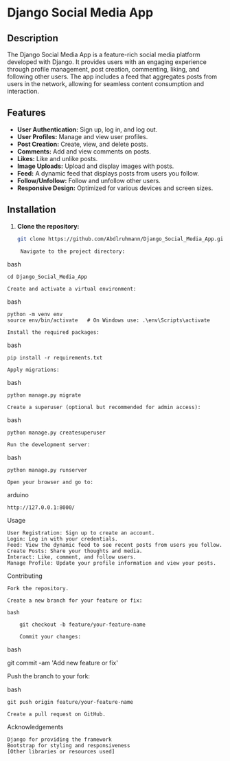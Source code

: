 # Django Social Media App

## **Description**

The Django Social Media App is a feature-rich social media platform developed with Django. It provides users with an engaging experience through profile management, post creation, commenting, liking, and following other users. The app includes a feed that aggregates posts from users in the network, allowing for seamless content consumption and interaction.

## **Features**

- **User Authentication:** Sign up, log in, and log out.
- **User Profiles:** Manage and view user profiles.
- **Post Creation:** Create, view, and delete posts.
- **Comments:** Add and view comments on posts.
- **Likes:** Like and unlike posts.
- **Image Uploads:** Upload and display images with posts.
- **Feed:** A dynamic feed that displays posts from users you follow.
- **Follow/Unfollow:** Follow and unfollow other users.
- **Responsive Design:** Optimized for various devices and screen sizes.

## **Installation**

1. **Clone the repository:**

   ```bash
   git clone https://github.com/Abdlruhmann/Django_Social_Media_App.git

    Navigate to the project directory:

bash

    cd Django_Social_Media_App

    Create and activate a virtual environment:

bash

    python -m venv env
    source env/bin/activate   # On Windows use: .\env\Scripts\activate

    Install the required packages:

bash

    pip install -r requirements.txt

    Apply migrations:

bash

    python manage.py migrate

    Create a superuser (optional but recommended for admin access):

bash

    python manage.py createsuperuser

    Run the development server:

bash

    python manage.py runserver

    Open your browser and go to:

arduino

    http://127.0.0.1:8000/

Usage

    User Registration: Sign up to create an account.
    Login: Log in with your credentials.
    Feed: View the dynamic feed to see recent posts from users you follow.
    Create Posts: Share your thoughts and media.
    Interact: Like, comment, and follow users.
    Manage Profile: Update your profile information and view your posts.

Contributing

    Fork the repository.

    Create a new branch for your feature or fix:

    bash

        git checkout -b feature/your-feature-name

        Commit your changes:

bash

git commit -am 'Add new feature or fix'

Push the branch to your fork:

bash

    git push origin feature/your-feature-name

    Create a pull request on GitHub.

Acknowledgements

    Django for providing the framework
    Bootstrap for styling and responsiveness
    [Other libraries or resources used]